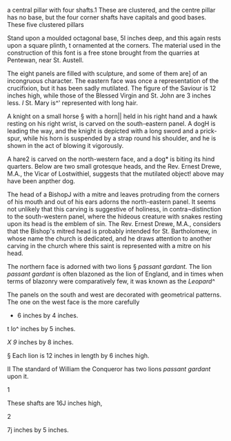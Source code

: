 a central pillar with four shafts.1 These are
clustered, and the centre pillar has no base,
but the four corner shafts have capitals and
good bases. These five clustered pillars

Stand upon a moulded octagonal base,
5I inches deep, and this again rests upon a
square plinth, t ornamented at the corners.
The material used in the construction of this
font is a free stone brought from the quarries
at Pentewan, near St. Austell.

The eight panels are filled with sculpture,
and some of them are] of an incongruous
character. The eastern face was once a
representation of the crucifixion, but it has
been sadly mutilated. The figure of the
Saviour is 12 inches high, while those of the
Blessed Virgin and St. John are 3 inches
less. *I* St. Mary is^' represented with long
hair.

A knight on a small horse § with a horn||
held in his right hand and a hawk resting on
his right wrist, is carved on the south-eastern
panel. A dogH is leading the way, and the
knight is depicted with a long sword and a
prick-spur, while his horn is suspended by a
strap round his shoulder, and he is shown in
the act of blowing it vigorously.

A hare2 is carved on the north-western
face, and a dog* is biting its hind quarters.
Below are two small grotesque heads, and
the Rev. Ernest Drewe, M.A., the Vicar of
Lostwithiel, suggests that the mutilated
object! above may have been anpther dog.

The head of a BishopJ with a mitre and
leaves protruding from the corners of his mouth
and out of his ears adorns the north-eastern
panel. It seems not unlikely that this
carving is suggestive of holiness, in contra¬distinction
to the south-western panel, where
the hideous creature with snakes resting
upon its head is the emblem of sin. The
Rev. Ernest Drewe, M.A., considers that the
Bishop's mitred head is probably intended
for St. Bartholomew, in whose name the
church is dedicated, and he draws attention
to another carving in the church where this
saint is represented with a mitre on his
head.

The northern face is adorned with two
lions § *passant gardant.* The lion *passant
gardant* is often blazoned as the lion of
England, and in times when terms of
blazonry were comparatively few, it was
known as the *Leopard^*

The panels on the south and west are
decorated with geometrical patterns. The
one on the west face is the more carefully

* 6 inches by 4 inches.

t lo^ inches by 5 inches.

*X 9* inches by 8 inches.

§ Each lion is 12 inches in length by 6 inches
high.

II The standard of William the Conqueror has two
lions *passant gardant* upon it.





1

 These shafts are 16J inches high,

2

 7j inches by 5 inches.

